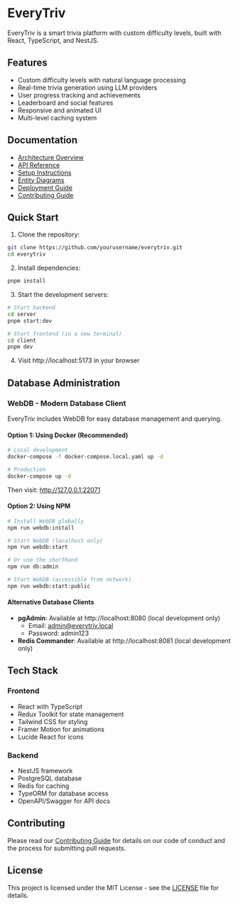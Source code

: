 # EveryTriv

EveryTriv is a smart trivia platform with custom difficulty levels, built with React, TypeScript, and NestJS.

## Features

- Custom difficulty levels with natural language processing
- Real-time trivia generation using LLM providers
- User progress tracking and achievements
- Leaderboard and social features
- Responsive and animated UI
- Multi-level caching system

## Documentation

- [Architecture Overview](docs/architecture.md)
- [API Reference](docs/api-reference.md)
- [Setup Instructions](docs/setup.md)
- [Entity Diagrams](docs/entity-diagrams.md)
- [Deployment Guide](docs/deployment.md)
- [Contributing Guide](docs/contributing.md)

## Quick Start

1. Clone the repository:
```bash
git clone https://github.com/yourusername/everytriv.git
cd everytriv
```

2. Install dependencies:
```bash
pnpm install
```

3. Start the development servers:
```bash
# Start backend
cd server
pnpm start:dev

# Start frontend (in a new terminal)
cd client
pnpm dev
```

4. Visit http://localhost:5173 in your browser

## Database Administration

### WebDB - Modern Database Client

EveryTriv includes WebDB for easy database management and querying.

#### Option 1: Using Docker (Recommended)
```bash
# Local development
docker-compose -f docker-compose.local.yaml up -d

# Production
docker-compose up -d
```
Then visit: http://127.0.0.1:22071

#### Option 2: Using NPM
```bash
# Install WebDB globally
npm run webdb:install

# Start WebDB (localhost only)
npm run webdb:start

# Or use the shorthand
npm run db:admin

# Start WebDB (accessible from network)
npm run webdb:start:public
```

#### Alternative Database Clients
- **pgAdmin**: Available at http://localhost:8080 (local development only)
  - Email: admin@everytriv.local
  - Password: admin123
- **Redis Commander**: Available at http://localhost:8081 (local development only)

## Tech Stack

### Frontend
- React with TypeScript
- Redux Toolkit for state management
- Tailwind CSS for styling
- Framer Motion for animations
- Lucide React for icons

### Backend
- NestJS framework
- PostgreSQL database
- Redis for caching
- TypeORM for database access
- OpenAPI/Swagger for API docs

## Contributing

Please read our [Contributing Guide](docs/contributing.md) for details on our code of conduct and the process for submitting pull requests.

## License

This project is licensed under the MIT License - see the [LICENSE](LICENSE) file for details.